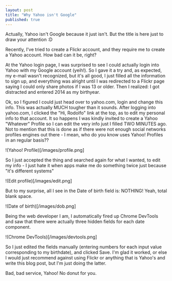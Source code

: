 ```yaml
---
layout: post
title: "Why Yahoo isn't Google"
published: true
---
```


Actually, Yahoo isn't Google because it just isn't. But the title is here just to draw your attention :D

Recently, I've tried to create a Flickr account, and they require me to create a Yahoo account. How bad can it be, right?

At the Yahoo login page, I was surprised to see I could actually login into Yahoo with my Google account (yeih!). So I gave it a try and, as expected, my e-mail wasn't recognized, but it's all good, I just filled all the information to sign up, and everything was alright until I was redirected to a Flickr page saying I could only share photos if I was 13 or older. Then I realized: I got distracted and entered 2014 as my birthyear.

Ok, so I figured I could just head over to yahoo.com, login and change this info. This was actually MUCH tougher than it sounds. After logging into yahoo.com, I clicked the "Hi, Rodolfo" link at the top, as to edit my personal info to that account. It so happens I was kindly invited to create a Yahoo "Whatever" Profile so I can edit the very info just I filled TWO MINUTES ago. Not to mention that this is done as if there were not enough social networks profiles engines out there - I mean, who do you know uses Yahoo! Profiles in an regular basis??

!(Yahoo! Profile)[/images/profile.png]

So I just accepted the thing and searched again for what I wanted, to edit my info - I just hate it when apps make me do something twice just because "it's different systems"

!(Edit profile)[/images/edit.png]

But to my surprise, all I see in the Date of birth field is: NOTHING! Yeah, total 
blank space.

!(Date of birth)[/images/dob.png]

Being the web developer I am, I automatically fired up Chrome DevTools and saw that there were actually three hidden fields for each date component.

!(Chrome DevTools)[/images/devtools.png]

So I just edited the fields manually (entering numbers for each input value corresponding to my birthdate), and clicked Save. I'm glad it worked, or else I would just recommend against using Flickr or anything that is Yahoo's and write this blog post, but I'm just doing the latter.

Bad, bad service, Yahoo! No donut for you.